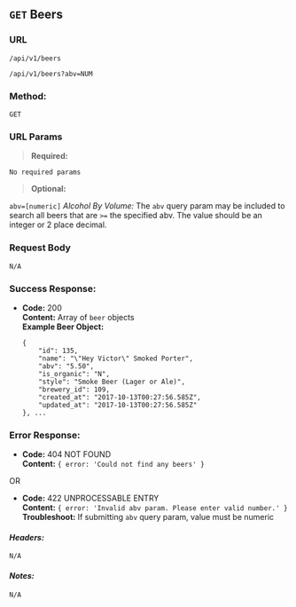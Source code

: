 ## `GET` Beers

### **URL**

`/api/v1/beers`

`/api/v1/beers?abv=NUM`

### **Method:**
  
`GET`
  
### **URL Params**

> **Required:**
 
`No required params`

> **Optional:**
 
`abv=[numeric]`
    _Alcohol By Volume:_ The `abv` query param may be included to search all beers that are `>=` the specified abv. The value should be an integer or 2 place decimal.

### **Request Body**

`N/A`

### **Success Response:**
  * **Code:** 200 <br />
    **Content:** Array of `beer` objects<br />
    **Example Beer Object:**
    ```
    {
        "id": 135,
        "name": "\"Hey Victor\" Smoked Porter",
        "abv": "5.50",
        "is_organic": "N",
        "style": "Smoke Beer (Lager or Ale)",
        "brewery_id": 109,
        "created_at": "2017-10-13T00:27:56.585Z",
        "updated_at": "2017-10-13T00:27:56.585Z"
    }, ...
    ```
 
### **Error Response:**
  * **Code:** 404 NOT FOUND <br />
    **Content:** `{ error: 'Could not find any beers' }`

  OR

  * **Code:** 422 UNPROCESSABLE ENTRY <br />
    **Content:** `{ error: 'Invalid abv param. Please enter valid number.' }` <br />
    **Troubleshoot:** If submitting `abv` query param, value must be numeric

#### **_Headers:_**

`N/A`

#### **_Notes:_**

`N/A`
